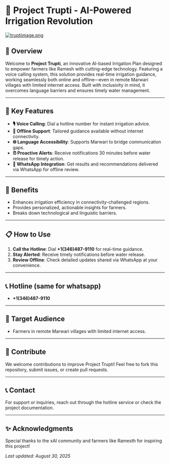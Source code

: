 # 🌱 Project Trupti - AI-Powered Irrigation Revolution
[![truptiimage.png](https://i.postimg.cc/T2zyrv2T/truptiimage.png)](https://postimg.cc/SjGNh5zP)
## 🌟 Overview
Welcome to **Project Trupti**, an innovative AI-based Irrigation Plan designed to empower farmers like Ramesh with cutting-edge technology. Featuring a voice calling system, this solution provides real-time irrigation guidance, working seamlessly both online and offline—even in remote Marwari villages with limited internet access. Built with inclusivity in mind, it overcomes language barriers and ensures timely water management.

---

## 🚀 Key Features
- **🎙️ Voice Calling**: Dial a hotline number for instant irrigation advice.
- **📴 Offline Support**: Tailored guidance available without internet connectivity.
- **🌐 Language Accessibility**: Supports Marwari to bridge communication gaps.
- **⏰ Proactive Alerts**: Receive notifications 30 minutes before water release for timely action.
- **💬 WhatsApp Integration**: Get results and recommendations delivered via WhatsApp for offline review.

---

## 🌾 Benefits
- Enhances irrigation efficiency in connectivity-challenged regions.
- Provides personalized, actionable insights for farmers.
- Breaks down technological and linguistic barriers.

---

## 📋 How to Use
1. **Call the Hotline**: Dial **+1(346)487-9110** for real-time guidance.
2. **Stay Alerted**: Receive timely notifications before water release.
3. **Review Offline**: Check detailed updates shared via WhatsApp at your convenience.

---

## 📞 Hotline (same for whatsapp)
- **+1(346)487-9110**

---

## 🎯 Target Audience
- Farmers in remote Marwari villages with limited internet access.

---

## 🤝 Contribute
We welcome contributions to improve Project Trupti! Feel free to fork this repository, submit issues, or create pull requests.

---

## 📞 Contact
For support or inquiries, reach out through the hotline service or check the project documentation.

---

## ✨ Acknowledgments
Special thanks to the xAI community and farmers like Ramesth for inspiring this project!

*Last updated: August 30, 2025*
